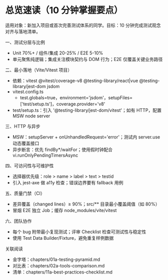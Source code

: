 # 总览速读（10 分钟掌握要点）

适用对象：新加入项目或首次完善测试体系的同学。目标：10 分钟完成测试观念对齐与落地清单。

一、测试分层与比例
- Unit 70%+ / 组件/集成 20-25% / E2E 5-10%
- 单元聚焦纯逻辑；集成关注模块契约与 DOM 行为；E2E 仅覆盖关键业务路径

二、最小落地（Vite/Vitest 项目）
- 依赖：vitest @vitest/coverage-v8 @testing-library/react|vue @testing-library/jest-dom jsdom
- vitest.config.ts
  - test.globals=true，environment='jsdom'，setupFiles=['test/setup.ts']，coverage.provider='v8'
- test/setup.ts：引入 '@testing-library/jest-dom/vitest'；如有 HTTP，配置 MSW node server

三、HTTP 与异步
- MSW：setupServer + onUnhandledRequest='error'；测试内 server.use 动态覆盖接口
- 异步断言：优先 findBy*/waitFor；使用假时钟配合 vi.runOnlyPendingTimersAsync

四、可访问性与可维护性
- 选择器优先级：role > name > label > text > testid
- 引入 jest-axe 做 a11y 检查；错误边界要有 fallback 用例

五、质量门禁（CI）
- 差异覆盖（changed lines）≥ 90%；src/** 目录最小覆盖阈值（如 80%）
- 冒烟 E2E 独立 Job；缓存 node_modules/vite/vitest

六、团队协作
- 每个 bug 附带最小复现测试；评审 Checklist 检查可测试性与稳定性
- 使用 Test Data Builder/Fixture，避免重复样例数据

关联阅读
- 金字塔：chapters/01a-testing-pyramid.md
- 对比表：chapters/02a-tools-comparison.md
- 清单：chapters/11a-best-practices-checklist.md